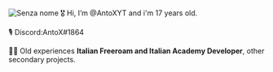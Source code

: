 ![Senza nome](https://user-images.githubusercontent.com/69409023/175745881-af253ca6-b797-4680-a2fc-7713603b649f.png)
🎖️ Hi, I’m @AntoXYT and i'm 17 years old.

🎙️ Discord:AntoX#1864 

👷‍♂️ Old experiences **Italian Freeroam and Italian Academy Developer**, other secondary projects.

